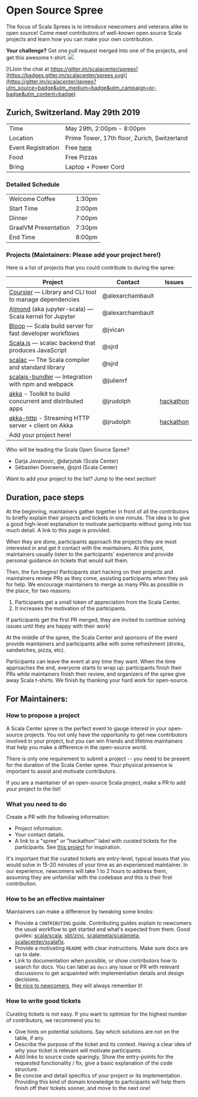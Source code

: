 # Open Source Spree

The focus of Scala Sprees is to introduce newcomers and veterans alike to open
source! Come meet contributors of well-known open source Scala projects and
learn how you can make your own contribution.

**Your challenge?** Get one pull request merged into one of the projects, and
get this awesome t-shirt:
![](https://pbs.twimg.com/media/CtnCrtvWAAAO0nE.jpg:small)

[![Join the chat at https://gitter.im/scalacenter/sprees](https://badges.gitter.im/scalacenter/sprees.svg)](https://gitter.im/scalacenter/sprees?utm_source=badge&utm_medium=badge&utm_campaign=pr-badge&utm_content=badge)

## Zurich, Switzerland. May 29th 2019

|                    |                                                              |
| ------------------ | ------------------------------------------------------------ |
| Time               | May 29th, 2:00pm - 8:00pm                               |
| Location           | Prime Tower, 17th floor, Zurich, Switzerland |
| Event Registration | Free [here](https://www.meetup.com/Zurich-Scala/events/261645226/) |
| Food               | Free Pizzas                                |
| Bring              | Laptop + Power Cord                                          |

### Detailed Schedule

|            |         |
| ---------- | ------- |
| Welcome Coffee | 1:30pm |
| Start Time | 2:00pm |
| Dinner     | 7:00pm |
| GraalVM Presentation   | 7:30pm |
| End Time | 8:00pm |

### Projects (**Maintainers: Please add your project here!**)

Here is a list of projects that you could contribute to during the spree:

| Project                                                   | Contact          | Issues |
| --------------------------------------------------------- | ---------------- | ------ |
| [Coursier] — Library and CLI tool to manage dependencies  | @alexarchambault | |
| [Almond] (aka jupyter-scala) — Scala kernel for Jupyter   | @alexarchambault | |
| [Bloop] — Scala build server for fast developer workflows | @jvican          | |
| [Scala.js] — scalac backend that produces JavaScript      | @sjrd            | |
| [scalac] — The Scala compiler and standard library        | @sjrd            | |
| [scalajs-bundler] — Integration with npm and webpack      | @julienrf        | |
| [akka] - Toolkit to build concurrent and distributed apps | @jrudolph        | [hackathon](https://github.com/akka/akka/labels/hackathon) |
| [akka-http] - Streaming HTTP server + client on Akka      | @jrudolph        | [hackathon](https://github.com/akka/akka-http/labels/hackathon) |
| Add your project here!                                    |                  | |

[almond]: https://github.com/almond-sh/almond/labels/low%20hanging%20fruit
[coursier]: https://github.com/coursier/coursier/issues?q=is%3Aopen+is%3Aissue+label%3Aspree
[scala.js]: https://github.com/scala-js/scala-js
[scalac]: https://github.com/scala/bug/labels/good%20first%20issue
[bloop]: https://github.com/scalacenter/bloop/labels/good%20first%20issue
[intellij scala]: https://github.com/jetbrains/intellij-scala
[scalajs-bundler]:
  https://github.com/scalacenter/scalajs-bundler/labels/low%20hanging%20fruit
[cats]: https://github.com/typelevel/cats/issues
[cats-collections]: https://github.com/typelevel/cats-collections
[cats-mtl]: https://github.com/typelevel/cats-mtl
[scaladex]: https://github.com/scalacenter/scaladex/labels/Scala%20Spree
[graalvm]: https://github.com/oracle/graal
[dotty]:
  https://github.com/lampepfl/dotty/issues?q=is%3Aopen+is%3Aissue+label%3A%22help+wanted%22
[@smarter]: https://github.com/smarter
[akka]: https://github.com/akka/akka
[akka-http]: https://github.com/akka/akka-http

Who will be leading the Scala Open Source Spree?

- Darja Jovanovic, @darjutak (Scala Center)
- Sébastien Doeraene, @sjrd (Scala Center)

Want to add your project to the list? Jump to the next section!

## Duration, pace steps

At the beginning, maintainers gather together in front of all the contributors
to briefly explain their projects and tickets in one minute. The idea is to give
a good high-level explanation to motivate participants without going into too
much detail. A link to this page is provided.

When they are done, participants approach the projects they are most interested
in and get it contact with the maintainers. At this point, maintainers usually
listen to the participants' experience and provide personal guidance on tickets
that would suit them.

Then, the fun begins! Participants start hacking on their projects and
maintainers review PRs as they come, assisting participants when they ask for
help. We encourage maintainers to merge as many PRs as possible in the place,
for two reasons:

1.  Participants get a small token of appreciation from the Scala Center.
2.  It increases the motivation of the participants.

If participants get the first PR merged, they are invited to continue solving
issues until they are happy with their work!

At the middle of the spree, the Scala Center and sponsors of the event provide
maintainers and participants alike with some refreshment (drinks, sandwiches,
pizza, etc).

Participants can leave the event at any time they want. When the time approaches
the end, everyone starts to wrap up: participants finish their PRs while
maintainers finish their review, and organizers of the spree give away Scala
t-shirts. We finish by thanking your hard work for open-source.

## For Maintainers:

### How to propose a project

A Scala Center spree is the perfect event to gauge interest in your open-source
projects. You not only have the opportunity to get new contributors involved in
your project, but you can win friends and lifetime maintainers that help you
make a difference in the open-source world.

There is only one requirement to submit a project -- you need to be present for
the duration of the Scala Center spree. Your physical presence is important to
assist and motivate contributors.

If you are a maintainer of an open-source Scala project, make a PR to add your
project to the list!

### What you need to do

Create a PR with the following information:

- Project information.
- Your contact details.
- A link to a "spree" or "hackathon" label with curated tickets for the
  participants. See
  [this project](https://github.com/sbt/zinc/issues?utf8=✓&q=label:hackathon%20is:issue)
  for inspiration.

It's important that the curated tickets are entry-level, typical issues that you
would solve in 15-20 minutes of your time as an experienced maintainer. In our
experience, newcomers will take 1 to 2 hours to address them, assuming they are
unfamiliar with the codebase and this is their first contribution.

### How to be an effective maintainer

Maintainers can make a difference by tweaking some knobs:

- Provide a `CONTRIBUTING` guide. Contributing guides explain to newcomers the
  usual workflow to get started and what's expected from them. Good guides:
  [scala/scala](https://github.com/scala/scala/blob/2.12.x/CONTRIBUTING.md),
  [sbt/zinc](https://github.com/sbt/zinc/blob/1.x/CONTRIBUTING.md),
  [scalameta/scalameta](https://github.com/scalameta/scalameta/blob/master/CONTRIBUTING.md),
  [scalacenter/scalafix](https://github.com/scala/scala/blob/2.12.x/CONTRIBUTING.md).
- Provide a motivating `README` with clear instructions. Make sure docs are up
  to date.
- Link to documentation when possible, or show contributors how to search for
  docs. You can label as `docs` any issue or PR with relevant discussions to get
  acquainted with implementation details and design decisions.
- [Be nice to newcomers](http://brson.github.io/2017/04/05/minimally-nice-maintainer),
  they will always remember it!

### How to write good tickets

Curating tickets is not easy. If you want to optimize for the highest number of
contributors, we recommend you to:

- Give hints on potential solutions. Say which solutions are not on the table,
  if any.
- Describe the purpose of the ticket and its context. Having a clear idea of why
  your ticket is relevant will motivate participants.
- Add links to source code sparingly. Show the entry-points for the requested
  functionality / fix, give a basic explanation of the code structure.
- Be concise and detail specifics of your project or its implementation.
  Providing this kind of domain knowledge to participants will help them finish
  off their tickets sooner, and move to the next one!
